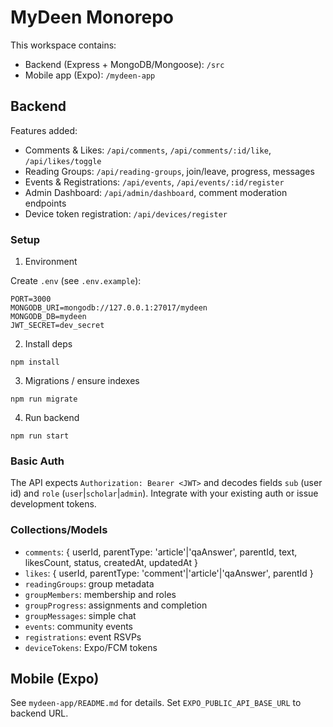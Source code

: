 # MyDeen Monorepo

This workspace contains:
- Backend (Express + MongoDB/Mongoose): `/src`
- Mobile app (Expo): `/mydeen-app`

## Backend

Features added:
- Comments & Likes: `/api/comments`, `/api/comments/:id/like`, `/api/likes/toggle`
- Reading Groups: `/api/reading-groups`, join/leave, progress, messages
- Events & Registrations: `/api/events`, `/api/events/:id/register`
- Admin Dashboard: `/api/admin/dashboard`, comment moderation endpoints
- Device token registration: `/api/devices/register`

### Setup

1. Environment

Create `.env` (see `.env.example`):
```
PORT=3000
MONGODB_URI=mongodb://127.0.0.1:27017/mydeen
MONGODB_DB=mydeen
JWT_SECRET=dev_secret
```

2. Install deps
```
npm install
```

3. Migrations / ensure indexes
```
npm run migrate
```

4. Run backend
```
npm run start
```

### Basic Auth
The API expects `Authorization: Bearer <JWT>` and decodes fields `sub` (user id) and `role` (`user`|`scholar`|`admin`). Integrate with your existing auth or issue development tokens.

### Collections/Models
- `comments`: { userId, parentType: 'article'|'qaAnswer', parentId, text, likesCount, status, createdAt, updatedAt }
- `likes`: { userId, parentType: 'comment'|'article'|'qaAnswer', parentId }
- `readingGroups`: group metadata
- `groupMembers`: membership and roles
- `groupProgress`: assignments and completion
- `groupMessages`: simple chat
- `events`: community events
- `registrations`: event RSVPs
- `deviceTokens`: Expo/FCM tokens

## Mobile (Expo)
See `mydeen-app/README.md` for details. Set `EXPO_PUBLIC_API_BASE_URL` to backend URL.
